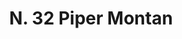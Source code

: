 ---
title: "N. 32 Piper Montan"
permalink: "/edition/plant032/"
plant-name: "N. 32"
plant-number: "032"
plant-xml: "/assets/xml/plant032.xml"
plant-img1: "/assets/img/plant032_verso.jpg"
plant-img2: "/assets/img/plant032.jpg"
plant-title: "N. 32 Piper Montan"
plant-wfo-link: "http://www.worldfloraonline.org/taxon/wfo-0000637755"
plant-kew-link: "https://powo.science.kew.org/taxon/urn:lsid:ipni.org:names:831294-1"
plant-taxon-content: "Daphne Mezereum L."
layout: single-xml
---
